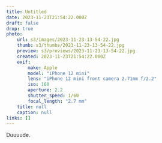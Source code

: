 ```yaml
---
title: Untitled
date: 2023-11-23T21:54:22.000Z
draft: false
drop: true
photo:
    url: s3/images/2023-11-23-13-54-22.jpg
    thumb: s3/thumbs/2023-11-23-13-54-22.jpg
    preview: s3/previews/2023-11-23-13-54-22.jpg
    created: 2023-11-23T21:54:22.000Z
    exif:
        make: Apple
        model: "iPhone 12 mini"
        lens: "iPhone 12 mini front camera 2.71mm f/2.2"
        iso: 160
        aperture: 2.2
        shutter_speed: 1/60
        focal_length: "2.7 mm"
    title: null
    caption: null
links: []
---
```


Duuuude.
